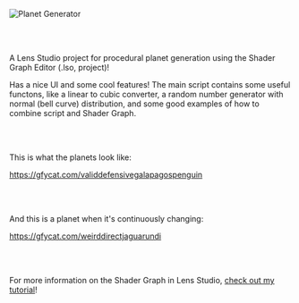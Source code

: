 ![Planet Generator](https://thumbs.gfycat.com/WeirdDirectJaguarundi-small.gif)

<br/><br/>

A Lens Studio project for procedural planet generation using the Shader Graph Editor (.lso, project)!

Has a nice UI and some cool features!
The main script contains some useful functons, like a linear to cubic converter, a random number generator with normal (bell curve) distribution, and some good examples of how to combine script and Shader Graph.

<br/><br/>

This is what the planets look like:

https://gfycat.com/validdefensivegalapagospenguin

<br/><br/>

And this is a planet when it's continuously changing:

https://gfycat.com/weirddirectjaguarundi

<br/><br/>

For more information on the Shader Graph in Lens Studio, [check out my tutorial](https://maxvanleeuwen.com/lens-studio-shader-graph)!
